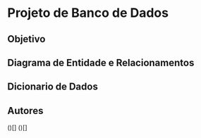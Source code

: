 # Projeto de Banco de Dados

## Objetivo

## Diagrama de Entidade e Relacionamentos

## 

## Dicionario de Dados


## Autores
()[]
()[]